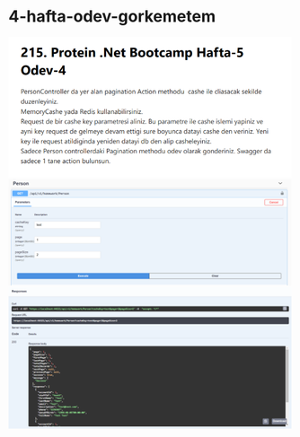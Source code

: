 # 4-hafta-odev-gorkemetem

![swagger](ScreenShots/Homework4.PNG)
![swagger](ScreenShots/Person.PNG)
![swagger](ScreenShots/Person2.PNG)

